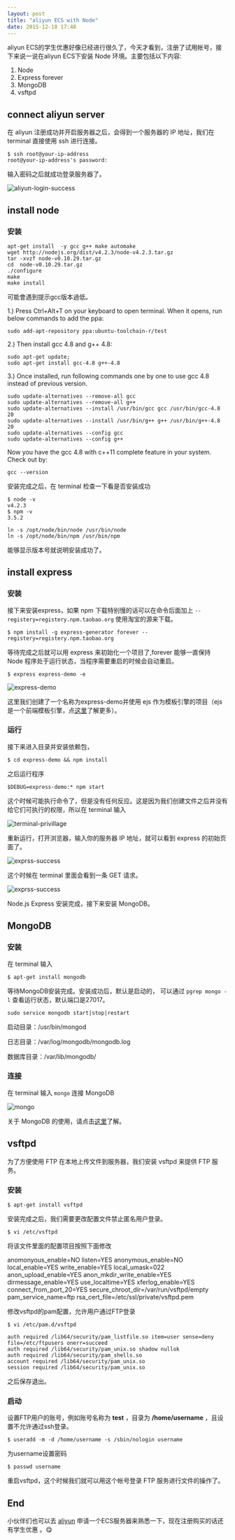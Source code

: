 ```yaml
---
layout: post
title: "aliyun ECS with Node"
date: 2015-12-18 17:48
---
```


aliyun ECS的学生优惠好像已经进行很久了，今天才看到，注册了试用帐号，接下来说一说在aliyun ECS下安装 Node 环境。主要包括以下内容:

1. Node
2. Express forever
3. MongoDB
4. vsftpd

## connect aliyun server

在 aliyun 注册成功并开启服务器之后，会得到一个服务器的 IP 地址，我们在 terminal 直接使用 ssh 进行连接。

```
$ ssh root@your-ip-address
root@your-ip-address's password:
```

输入密码之后就成功登录服务器了。

![aliyun-login-success](/assets/postimages/15-12-18/aliyun-1.png)

## install node

### 安装

```
apt-get install  -y gcc g++ make automake
wget http://nodejs.org/dist/v4.2.3/node-v4.2.3.tar.gz
tar -xvzf node-v0.10.29.tar.gz 
cd  node-v0.10.29.tar.gz 
./configure 
make
make install
```

可能會遇到提示gcc版本過低。

1.) Press Ctrl+Alt+T on your keyboard to open terminal. When it opens, run below commands to add the ppa:
```
sudo add-apt-repository ppa:ubuntu-toolchain-r/test
```

2.) Then install gcc 4.8 and g++ 4.8:
```
sudo apt-get update; 
sudo apt-get install gcc-4.8 g++-4.8
```

3.) Once installed, run following commands one by one to use gcc 4.8 instead of previous version.
```
sudo update-alternatives --remove-all gcc 
sudo update-alternatives --remove-all g++
sudo update-alternatives --install /usr/bin/gcc gcc /usr/bin/gcc-4.8 20
sudo update-alternatives --install /usr/bin/g++ g++ /usr/bin/g++-4.8 20
sudo update-alternatives --config gcc
sudo update-alternatives --config g++
```

Now you have the gcc 4.8 with c++11 complete feature in your system. Check out by:
```
gcc --version
```

安装完成之后，在 terminal 检查一下看是否安装成功

```
$ node -v
v4.2.3
$ npm -v
3.5.2
```

```
ln -s /opt/node/bin/node /usr/bin/node
ln -s /opt/node/bin/npm /usr/bin/npm
```


能够显示版本号就说明安装成功了。

## install express 

### 安装

接下来安装express，如果 npm 下载特别慢的话可以在命令后面加上 `--registery=registery.npm.taobao.org` 使用淘宝的源来下载。

```
$ npm install -g express-generator forever --registery=registery.npm.taobao.org
```

等待完成之后就可以用 express 来初始化一个项目了,forever 能够一直保持 Node 程序处于运行状态，当程序需要重启的时候会自动重启。

```
$ express express-demo -e
```

![express-demo](/assets/postimages/15-12-18/aliyun-2.png)

这里我们创建了一个名称为express-demo并使用 ejs 作为模板引擎的项目（ejs 是一个前端模板引擎，点[这里](http://www.embeddedjs.com/getting_started.html)了解更多）。

### 运行

接下来进入目录并安装依赖包， 

```
$ cd express-demo && npm install
``` 

之后运行程序

```
$DEBUG=express-demo:* npm start
```
这个时候可能执行命令了，但是没有任何反应。这是因为我们创建文件之后并没有给它们可执行的权限，所以在 terminal 输入

![terminal-privillage](/assets/postimages/15-12-18/aliyun-3.png)

重新运行，打开浏览器，输入你的服务器 IP 地址，就可以看到 express 的初始页面了。

![exprss-success](/assets/postimages/15-12-18/aliyun-4.png)

这个时候在 terminal 里面会看到一条 GET 请求。

![exprss-success](/assets/postimages/15-12-18/aliyun-5.png)

Node.js Express 安装完成，接下来安装 MongoDB。

## MongoDB

### 安装

在 terminal 输入

```
$ apt-get install mongodb
```

等待MongoDB安装完成。安装成功后，默认是启动的， 可以通过 `pgrep mongo -l` 查看运行状态，默认端口是27017。

```
sudo service mongodb start|stop|restart
```

启动目录：/usr/bin/mongod

日志目录：/var/log/mongodb/mongodb.log

数据库目录：/var/lib/mongodb/

### 连接

在 terminal 输入 `mongo` 连接 MongoDB

![mongo](/assets/postimages/15-12-18/aliyun-6.png) 

关于 MongoDB 的使用，请点击[这里](https://docs.mongodb.org/manual/)了解。

## vsftpd

为了方便使用 FTP 在本地上传文件到服务器，我们安装 vsftpd 来提供 FTP 服务。

### 安装

```
$ apt-get install vsftpd
```

安装完成之后，我们需要更改配置文件禁止匿名用户登录。

```
$ vi /etc/vsftpd
```

将该文件里面的配置项目按照下面修改

> 
anomonyous_enable=NO
listen=YES
anonymous_enable=NO
local_enable=YES
write_enable=YES
local_umask=022
anon_upload_enable=YES
anon_mkdir_write_enable=YES
dirmessage_enable=YES
use_localtime=YES
xferlog_enable=YES
connect_from_port_20=YES
secure_chroot_dir=/var/run/vsftpd/empty
pam_service_name=ftp
rsa_cert_file=/etc/ssl/private/vsftpd.pem

修改vsftpd的pam配置，允许用户通过FTP登录
 
 ```
 $ vi /etc/pam.d/vsftpd
 ```

```
auth required /lib64/security/pam_listfile.so item=user sense=deny file=/etc/ftpusers onerr=succeed 
auth required /lib64/security/pam_unix.so shadow nullok 
auth required /lib64/security/pam_shells.so 
account required /lib64/security/pam_unix.so 
session required /lib64/security/pam_unix.so 
```

之后保存退出。

### 启动

设置FTP用户的账号，例如账号名称为 **test** ，目录为 **/home/username** ，且设置不允许通过ssh登录。

 ```
$ useradd -m -d /home/username -s /sbin/nologin username
 ```

为username设置密码

```
$ passwd username
```

重启vsftpd，这个时候我们就可以用这个帐号登录 FTP 服务进行文件的操作了。

## End

小伙伴们也可以去 [aliyun](http://www.aliyun.com/) 申请一个ECS服务器来熟悉一下，现在注册购买的话还有学生优惠 。😋 